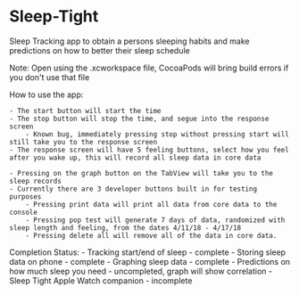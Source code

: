 # Sleep-Tight
Sleep Tracking app to obtain a persons sleeping habits and make predictions on how to better their sleep schedule 

Note: Open using the .xcworkspace file, CocoaPods will bring build errors if you don't use that file

How to use the app:

	- The start button will start the time
	- The stop button will stop the time, and segue into the response screen 
		- Known bug, immediately pressing stop without pressing start will still take you to the response screen
	- The response screen will have 5 feeling buttons, select how you feel after you wake up, this will record all sleep data in core data
	
	- Pressing on the graph button on the TabView will take you to the sleep records
	- Currently there are 3 developer buttons built in for testing purposes
		- Pressing print data will print all data from core data to the console
		- Pressing pop test will generate 7 days of data, randomized with sleep length and feeling, from the dates 4/11/18 - 4/17/18
		- Pressing delete all will remove all of the data in core data.


Completion Status:
	- Tracking start/end of sleep - complete
	- Storing sleep data on phone - complete
	- Graphing sleep data - complete
	- Predictions on how much sleep you need - uncompleted, graph will show correlation
	- Sleep Tight Apple Watch companion - incomplete 
